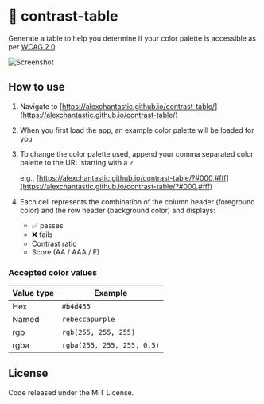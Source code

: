 # :rainbow: contrast-table

Generate a table to help you determine if your color palette is accessible as per [WCAG 2.0](https://www.w3.org/TR/WCAG20/).

![Screenshot](https://user-images.githubusercontent.com/604167/48976255-13282400-f039-11e8-88d4-015eff77aa8b.png)

## How to use

1. Navigate to [https://alexchantastic.github.io/contrast-table/](https://alexchantastic.github.io/contrast-table/)
2. When you first load the app, an example color palette will be loaded for you
3. To change the color palette used, append your comma separated color palette to the URL starting with a `?`

   e.g., [https://alexchantastic.github.io/contrast-table/?#000,#fff](https://alexchantastic.github.io/contrast-table/?#000,#fff)

4. Each cell represents the combination of the column header (foreground color) and the row header (background color) and displays:

   * :white_check_mark: passes
   * :x: fails
   * Contrast ratio
   * Score (AA / AAA / F)

### Accepted color values

| Value type        | Example                        |
| ----------------- | ------------------------------ |
| Hex               | `#b4d455`                      |
| Named             | `rebeccapurple`                |
| rgb               | `rgb(255, 255, 255)`           |
| rgba              | `rgba(255, 255, 255, 0.5)`     |

## License

Code released under the MIT License.
